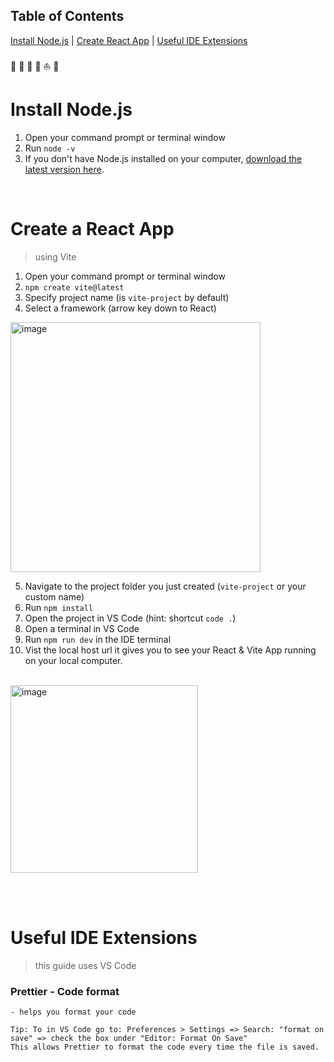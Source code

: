 ## Table of Contents

[Install Node.js](#install-nodejs)  |   [Create React App](#create-a-react-app)   |   [Useful IDE Extensions](#useful-ide-extensions)  
<br>
:maple_leaf: :basketball: :pizza: :tangerine: :boat: :small_orange_diamond:

# Install Node.js
1. Open your command prompt or terminal window 
2. Run `node -v`
3. If you don't have Node.js installed on your computer, [download the latest version here](https://nodejs.org/en).

<br> 

# Create a React App
> using Vite
1. Open your command prompt or terminal window
2. `npm create vite@latest`
3. Specify project name (is `vite-project` by default)
4. Select a framework (arrow key down to React)


<img src="https://github.com/lillyxcko/React-Notebook/assets/79551113/43009b50-2058-48f5-bc95-c8e6e2db5f98" alt="image" width="400"/>

<br>

5. Navigate to the project folder you just created (`vite-project` or your custom name)
6. Run `npm install`
7. Open the project in VS Code (hint: shortcut `code .`)
8. Open a terminal in VS Code
9. Run `npm run dev` in the IDE terminal
10. Vist the local host url it gives you to see your React & Vite App running on your local computer.

<br>

<img src="https://github.com/lillyxcko/React-Notebook/assets/79551113/0b993e00-3c58-40cf-9a08-e4ba0dc16927" alt="image" width="300"/>

<br> <br>


# Useful IDE Extensions 
> this guide uses VS Code

### Prettier - Code format
    - helps you format your code
    
    Tip: To in VS Code go to: Preferences > Settings => Search: "format on save" => check the box under "Editor: Format On Save"
    This allows Prettier to format the code every time the file is saved. 

    
